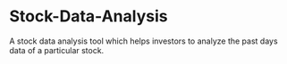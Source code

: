 # Stock-Data-Analysis
A stock data analysis tool which helps investors to analyze the past days data of a particular stock.   
